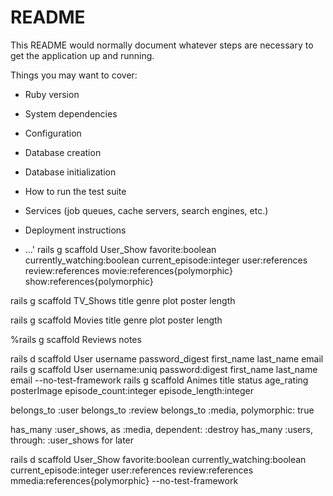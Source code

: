 # README

This README would normally document whatever steps are necessary to get the
application up and running.

Things you may want to cover:

* Ruby version

* System dependencies

* Configuration

* Database creation

* Database initialization

* How to run the test suite

* Services (job queues, cache servers, search engines, etc.)

* Deployment instructions

* ...'
rails g scaffold User_Show favorite:boolean currently_watching:boolean current_episode:integer user:references review:references movie:references{polymorphic} show:references{polymorphic} 

rails g scaffold TV_Shows title genre plot poster length 

rails g scaffold Movies title genre plot poster length 

%rails g scaffold Reviews notes 

rails d scaffold User username password_digest first_name last_name email 
rails g scaffold User username:uniq password:digest first_name last_name email --no-test-framework
rails g scaffold Animes title status age_rating posterImage episode_count:integer episode_length:integer  


belongs_to :user
  belongs_to :review
  belongs_to :media, polymorphic: true


   has_many :user_shows, as :media, dependent: :destroy
    has_many :users, through: :user_shows
for later

rails d scaffold User_Show favorite:boolean currently_watching:boolean current_episode:integer user:references review:references mmedia:references{polymorphic} --no-test-framework